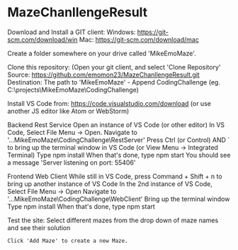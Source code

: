 # MazeChanllengeResult

Download and Install a GIT client:
  Windows: https://git-scm.com/download/win
  Mac: https://git-scm.com/download/mac
  
Create a folder somewhere on your drive called 'MikeEmoMaze'.

Clone this repository:
  (Open your git client, and select 'Clone Repository'
  Source: https://github.com/emomon23/MazeChanllengeResult.git
  Destination: The path to 'MikeEmoMaze' - Append CodingChallenge (eg.  C:\projects\MikeEmoMaze\CodingChallenge)
  
 Install VS Code from: 
    https://code.visualstudio.com/download
    (or use another JS editor like Atom or WebStorm)
 
 Backend Rest Service
    Open an instance of VS Code (or other editor)
    In VS Code, Select File Menu -> Open. 
    Navigate to '...MikeEmoMaze\CodingChallenge\RestServer'
    Press Ctrl (or Control) AND ` to bring up the terminal window in VS Code (or View Menu -> Integrated Terminal)
    Type npm install
    When that's done, type npm start
    You should see a message 'Server listening on port: 55406'
 
 Frontend Web Client
    While still in VS Code, press Command + Shift + n to bring up another instance of VS Code 
    In the 2nd instance of VS Code, Select File Menu -> Open
    Navigate to '...MikeEmoMaze\CodingChallenge\WebClient'
    Bring up the terminal window
    Type npm install
    When that's done, type npm start
    
 Test the site:
    Select different mazes from the drop down of maze names and see their solution
    
    Click 'Add Maze' to create a new Maze.
    
 

